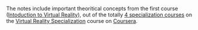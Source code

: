 The notes include important theoritical concepts from the first course ([Intoduction to Virtual Reality](https://www.coursera.org/learn/introduction-virtual-reality?specialization=virtual-reality)), out of the totally [4 specialization courses](https://www.coursera.org/specializations/virtual-reality#courses) on the [Virtual Reality Specialization](https://www.coursera.org/specializations/virtual-reality) course on [Coursera](https://www.coursera.org/).
